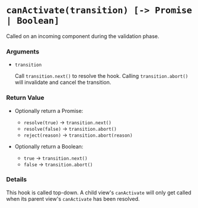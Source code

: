 # `canActivate(transition) [-> Promise | Boolean]`

Called on an incoming component during the validation phase.

### Arguments

- `transition`

  Call `transition.next()` to resolve the hook. Calling `transition.abort()` will invalidate and cancel the transition.

### Return Value

- Optionally return a Promise:

  - `resolve(true)` -> `transition.next()`
  - `resolve(false)` -> `transition.abort()`
  - `reject(reason)` -> `transition.abort(reason)`

- Optionally return a Boolean:

  - `true` -> `transition.next()`
  - `false` -> `transition.abort()`

### Details

This hook is called top-down. A child view's `canActivate` will only get called when its parent view's `canActivate` has been resolved.
